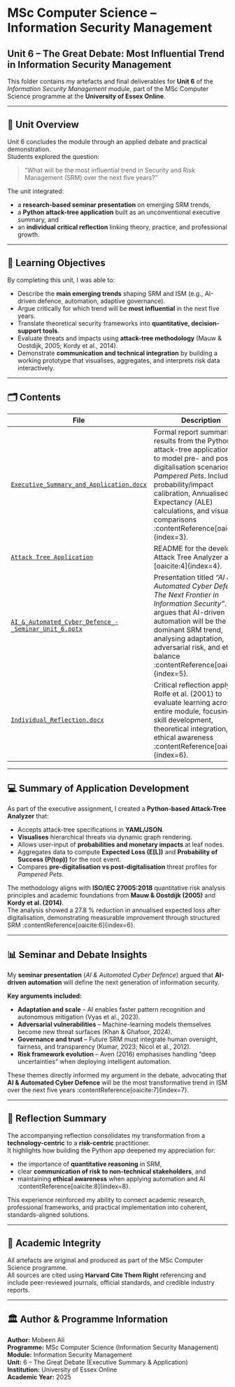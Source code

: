 # MSc Computer Science – Information Security Management  

## Unit 6 – The Great Debate: Most Influential Trend in Information Security Management

This folder contains my artefacts and final deliverables for **Unit 6** of the *Information Security Management* module, part of the MSc Computer Science programme at the **University of Essex Online**.

---

## 🎯 Unit Overview

Unit 6 concludes the module through an applied debate and practical demonstration.  
Students explored the question:  
> “What will be the most influential trend in Security and Risk Management (SRM) over the next five years?”

The unit integrated:

- a **research-based seminar presentation** on emerging SRM trends,  
- a **Python attack-tree application** built as an unconventional executive summary, and  
- an **individual critical reflection** linking theory, practice, and professional growth.

---

## 🧠 Learning Objectives

By completing this unit, I was able to:

- Describe the **main emerging trends** shaping SRM and ISM (e.g., AI-driven defence, automation, adaptive governance).  
- Argue critically for which trend will be **most influential** in the next five years.  
- Translate theoretical security frameworks into **quantitative, decision-support tools**.  
- Evaluate threats and impacts using **attack-tree methodology** (Mauw & Oostdijk, 2005; Kordy et al., 2014).  
- Demonstrate **communication and technical integration** by building a working prototype that visualises, aggregates, and interprets risk data interactively.

---

## 🗂️ Contents

| File | Description |
|------|--------------|
| [`Executive_Summary_and_Application.docx`](Executive_Summary_and_Application_v2.docx) | Formal report summarising results from the Python attack-tree application used to model pre- and post-digitalisation scenarios for *Pampered Pets*. Includes probability/impact calibration, Annualised Loss Expectancy (ALE) calculations, and visual comparisons :contentReference[oaicite:3]{index=3}. |
| [`Attack Tree Application`](./pampered-pets-attacks_final/README.md) | README for the developed Attack Tree Analyzer app [oaicite:4]{index=4}. |
| [`AI_&_Automated_Cyber_Defence_-_Seminar_Unit_6.pptx`](AI_&_Automated_Cyber_Defence_-_Seminar_Unit_6.pptx) | Presentation titled *“AI & Automated Cyber Defence – The Next Frontier in Information Security”*. It argues that AI-driven automation will be the dominant SRM trend, analysing adaptation, adversarial risk, and ethical balance :contentReference[oaicite:5]{index=5}. |
| [`Individual_Reflection.docx`](Individual_Reflection.docx) | Critical reflection applying Rolfe et al. (2001) to evaluate learning across the entire module, focusing on skill development, theoretical integration, and ethical awareness :contentReference[oaicite:6]{index=6}. |

---

## 💻 Summary of Application Development

As part of the executive assignment, I created a **Python-based Attack-Tree Analyzer** that:

- Accepts attack-tree specifications in **YAML/JSON**.  
- **Visualises** hierarchical threats via dynamic graph rendering.  
- Allows user-input of **probabilities and monetary impacts** at leaf nodes.  
- Aggregates data to compute **Expected Loss (E[L])** and **Probability of Success (P(top))** for the root event.  
- Compares **pre-digitalisation vs post-digitalisation** threat profiles for *Pampered Pets*.  

The methodology aligns with **ISO/IEC 27005:2018** quantitative risk analysis principles and academic foundations from **Mauw & Oostdijk (2005)** and **Kordy et al. (2014)**.  
The analysis showed a 27.8 % reduction in annualised expected loss after digitalisation, demonstrating measurable improvement through structured SRM :contentReference[oaicite:6]{index=6}.

---

## 📊 Seminar and Debate Insights

My **seminar presentation** (*AI & Automated Cyber Defence*) argued that **AI-driven automation** will define the next generation of information security.  

**Key arguments included:**

- **Adaptation and scale** – AI enables faster pattern recognition and autonomous mitigation (Vyas et al., 2023).  
- **Adversarial vulnerabilities** – Machine-learning models themselves become new threat surfaces (Khan & Ghafoor, 2024).  
- **Governance and trust** – Future SRM must integrate human oversight, fairness, and transparency (Kumar, 2023; Nicol et al., 2012).  
- **Risk framework evolution** – Aven (2016) emphasises handling “deep uncertainties” when deploying intelligent automation.  

These themes directly informed my argument in the debate, advocating that **AI & Automated Cyber Defence** will be the most transformative trend in ISM over the next five years :contentReference[oaicite:7]{index=7}.

---

## 💬 Reflection Summary

The accompanying reflection consolidates my transformation from a **technology-centric** to a **risk-centric** practitioner.  
It highlights how building the Python app deepened my appreciation for:

- the importance of **quantitative reasoning** in SRM,  
- clear **communication of risk to non-technical stakeholders**, and  
- maintaining **ethical awareness** when applying automation and AI :contentReference[oaicite:8]{index=8}.

This experience reinforced my ability to connect academic research, professional frameworks, and practical implementation into coherent, standards-aligned solutions.

---

## 🧾 Academic Integrity

All artefacts are original and produced as part of the MSc Computer Science programme.  
All sources are cited using **Harvard Cite Them Right** referencing and include peer-reviewed journals, official standards, and credible industry reports.

---

## 🏛️ Author & Programme Information

**Author:** Mobeen Ali  
**Programme:** MSc Computer Science (Information Security Management)  
**Module:** Information Security Management  
**Unit:** 6 – The Great Debate (Executive Summary & Application)  
**Institution:** University of Essex Online  
**Academic Year:** 2025
